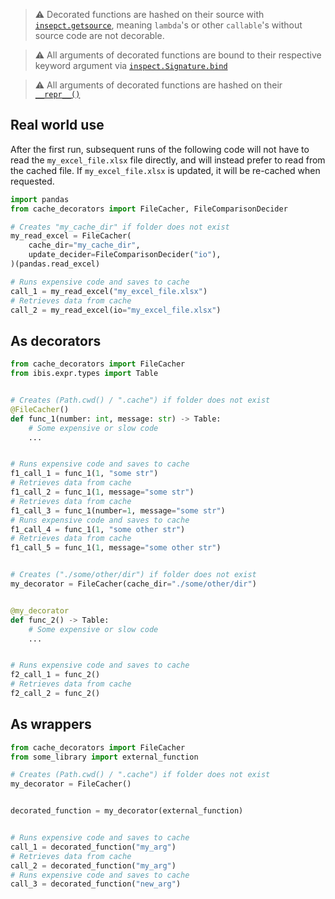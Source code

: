 > :warning: Decorated functions are hashed on their source with [`insepct.getsource`](https://docs.python.org/3/library/inspect.html#inspect.getsource), meaning `lambda`'s or other `callable`'s without source code are not decorable.

> :warning: All arguments of decorated functions are bound to their respective keyword argument via [`inspect.Signature.bind`](https://docs.python.org/3/library/inspect.html#inspect.Signature.bind)

> :warning: All arguments of decorated functions are hashed on their [`__repr__()`](https://docs.python.org/3/library/functions.html?highlight=repr#repr)

## Real world use

After the first run, subsequent runs of the following code will not have to read the `my_excel_file.xlsx` file directly, and will instead prefer to read from the cached file. If `my_excel_file.xlsx` is updated, it will be re-cached when requested.

```py
import pandas
from cache_decorators import FileCacher, FileComparisonDecider

# Creates "my_cache_dir" if folder does not exist
my_read_excel = FileCacher(
    cache_dir="my_cache_dir",
    update_decider=FileComparisonDecider("io"),
)(pandas.read_excel)

# Runs expensive code and saves to cache
call_1 = my_read_excel("my_excel_file.xlsx")
# Retrieves data from cache
call_2 = my_read_excel(io="my_excel_file.xlsx")
```

## As decorators

```py
from cache_decorators import FileCacher
from ibis.expr.types import Table


# Creates (Path.cwd() / ".cache") if folder does not exist
@FileCacher()
def func_1(number: int, message: str) -> Table:
    # Some expensive or slow code
    ...


# Runs expensive code and saves to cache
f1_call_1 = func_1(1, "some str")
# Retrieves data from cache
f1_call_2 = func_1(1, message="some str")
# Retrieves data from cache
f1_call_3 = func_1(number=1, message="some str")
# Runs expensive code and saves to cache
f1_call_4 = func_1(1, "some other str")
# Retrieves data from cache
f1_call_5 = func_1(1, message="some other str")


# Creates ("./some/other/dir") if folder does not exist
my_decorator = FileCacher(cache_dir="./some/other/dir")


@my_decorator
def func_2() -> Table:
    # Some expensive or slow code
    ...


# Runs expensive code and saves to cache
f2_call_1 = func_2()
# Retrieves data from cache
f2_call_2 = func_2()
```

## As wrappers

```py
from cache_decorators import FileCacher
from some_library import external_function

# Creates (Path.cwd() / ".cache") if folder does not exist
my_decorator = FileCacher()


decorated_function = my_decorator(external_function)


# Runs expensive code and saves to cache
call_1 = decorated_function("my_arg")
# Retrieves data from cache
call_2 = decorated_function("my_arg")
# Runs expensive code and saves to cache
call_3 = decorated_function("new_arg")
```
